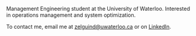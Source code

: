 Management Engineering student at the University of Waterloo. Interested in operations management and system optimization.

To contact me, email me at [zelguind@uwaterloo.ca](mailto:zelguind@uwaterloo.ca) or on [LinkedIn](https://www.linkedin.com/in/zeina-elguindi/).

<!--
**ZeinaElguindi/ZeinaElguindi** is a ✨ _special_ ✨ repository because its `README.md` (this file) appears on your GitHub profile.

Here are some ideas to get you started:

- 🔭 I’m currently working on ...
- 🌱 I’m currently learning ...
- 👯 I’m looking to collaborate on ...
- 🤔 I’m looking for help with ...
- 💬 Ask me about ...
- 📫 How to reach me: ...
- 😄 Pronouns: ...
- ⚡ Fun fact: ...
-->
